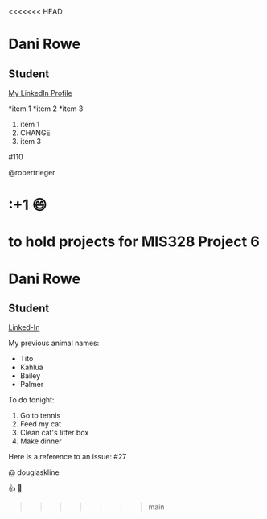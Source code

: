 <<<<<<< HEAD
# Dani Rowe 

## Student

[My LinkedIn Profile](www.linkedin.com/in/danielle-rowe1225)

*item 1
*item 2
*item 3

1. item 1
2. CHANGE
3. item 3

#110

@robertrieger

:+1 :smile:
=======
# to hold projects for MIS328 Project 6
Dani Rowe 
===

## Student

[Linked-In](https://www.linkedin.com/in/danielle-rowe1225/)

My previous animal names: 
* Tito 
* Kahlua 
* Bailey
* Palmer

To do tonight: 
1. Go to tennis 
2. Feed my cat 
3. Clean cat's litter box
4. Make dinner 

Here is a reference to an issue: 
#27 

@ douglaskline


👍
🦖
>>>>>>> main
